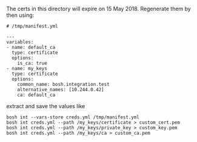 The certs in this directory will expire on 15 May 2018. Regenerate them by then using:

```
# /tmp/manifest.yml

---
variables:
- name: default_ca
  type: certificate
  options:
    is_ca: true
- name: my_keys
  type: certificate
  options:
    common_name: bosh.integration.test
    alternative_names: [10.244.0.42]
    ca: default_ca
```

extract and save the values like

```
bosh int --vars-store creds.yml /tmp/manifest.yml
bosh int creds.yml --path /my_keys/certificate > custom_cert.pem
bosh int creds.yml --path /my_keys/private_key > custom_key.pem
bosh int creds.yml --path /my_keys/ca > custom_ca.pem
```
